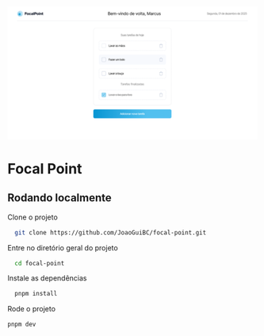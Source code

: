 ![Cover](./.github/cover.png)

# Focal Point

## Rodando localmente

Clone o projeto

```bash
  git clone https://github.com/JoaoGuiBC/focal-point.git
```

Entre no diretório geral do projeto
```bash
  cd focal-point
```

Instale as dependências
```bash
  pnpm install
```

Rode o projeto
```bash
pnpm dev
```